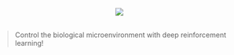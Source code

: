 <div align="center">
  <img src="https://github.com/phuongho43/cytomata/blob/master/logo1.png"><br><br>
</div>

>Control the biological microenvironment with deep reinforcement learning!

